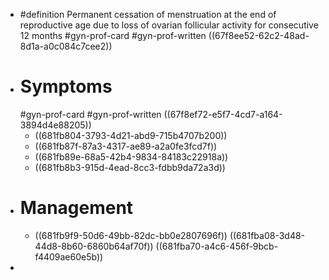 - #definition Permanent cessation of menstruation at the end of reproductive age due to loss of ovarian follicular activity for consecutive 12 months
  #gyn-prof-card #gyn-prof-written 
  ((67f8ee52-62c2-48ad-8d1a-a0c084c7cee2))
- #  Symptoms
  #gyn-prof-card #gyn-prof-written
  ((67f8ef72-e5f7-4cd7-a164-3894d4e88205))
	- ((681fb804-3793-4d21-abd9-715b4707b200))
	- ((681fb87f-87a3-4317-ae89-a2a0fe3fcd7f))
	- ((681fb89e-68a5-42b4-9834-84183c22918a))
	- ((681fb8b3-915d-4ead-8cc3-fdbb9da72a3d))
- # Management
	- ((681fb9f9-50d6-49bb-82dc-bb0e2807696f))
	  ((681fba08-3d48-44d8-8b60-6860b64af70f))
	  ((681fba70-a4c6-456f-9bcb-f4409ae60e5b))
-